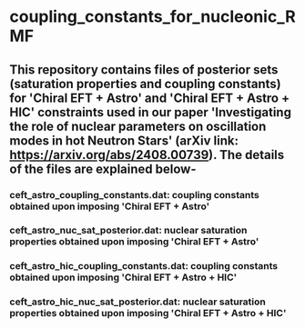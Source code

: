 # coupling_constants_for_nucleonic_RMF
## This repository contains files of posterior sets (saturation properties and coupling constants) for 'Chiral EFT + Astro' and 'Chiral EFT + Astro + HIC' constraints used in our paper 'Investigating the role of nuclear parameters on oscillation modes in hot Neutron Stars' (arXiv link: https://arxiv.org/abs/2408.00739). The details of the files are explained below-
### ceft_astro_coupling_constants.dat: coupling constants obtained upon imposing 'Chiral EFT + Astro'
### ceft_astro_nuc_sat_posterior.dat: nuclear saturation properties obtained upon imposing 'Chiral EFT + Astro'
### ceft_astro_hic_coupling_constants.dat: coupling constants obtained upon imposing 'Chiral EFT + Astro + HIC'
### ceft_astro_hic_nuc_sat_posterior.dat: nuclear saturation properties obtained upon imposing 'Chiral EFT + Astro + HIC'

